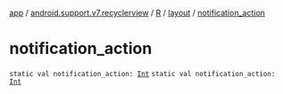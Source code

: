 [app](../../../index.md) / [android.support.v7.recyclerview](../../index.md) / [R](../index.md) / [layout](index.md) / [notification_action](.)

# notification_action

`static val notification_action: `[`Int`](https://kotlinlang.org/api/latest/jvm/stdlib/kotlin/-int/index.html)
`static val notification_action: `[`Int`](https://kotlinlang.org/api/latest/jvm/stdlib/kotlin/-int/index.html)